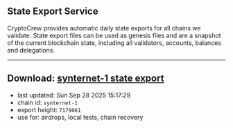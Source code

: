 ## State Export Service
CryptoCrew provides automatic daily state exports for all chains we validate. State export files can be used as genesis files and are a snapshot of the current blockchain state, including all validators, accounts, balances and delegations.

---
**Download: [synternet-1 state export](https://dl-eu2.ccvalidators.com/SERVICE/synternet/synternet-1_export_7179061.json)**
---

- last updated: Sun Sep 28 2025 15:17:29
- chain id: `synternet-1`
- export height: `7179061`
- use for: airdrops, local tests, chain recovery
